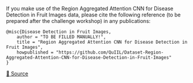 If you make use of the Region Aggregated Attention CNN for Disease Detection in Fruit Images data, please cite the following reference (to be prepared after the challenge workshop) in any publications:

```
@misc{Disease Detection in Fruit Images,
	author = "TO BE FILLED MANUALLY!",
	title = "Region Aggregated Attention CNN for Disease Detection in Fruit Images",
	howpublished = "https://github.com/QuIIL/Dataset-Region-Aggregated-Attention-CNN-for-Disease-Detection-in-Fruit-Images"
}
```

[🔗 Source](https://github.com/QuIIL/Dataset-Region-Aggregated-Attention-CNN-for-Disease-Detection-in-Fruit-Images)